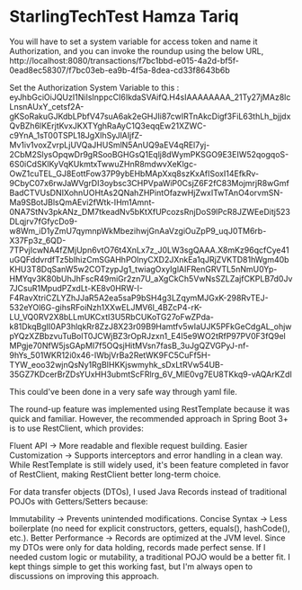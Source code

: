 # StarlingTechTest Hamza Tariq
You will have to set a system variable for access token and name it Authorization, and you can invoke the roundup using the below URL, http://localhost:8080/transactions/f7bc1bbd-e015-4a2d-bf5f-0ead8ec58307/f7bc03eb-ea9b-4f5a-8dea-cd33f8643b6b

Set the Authorization System Variable to this : eyJhbGciOiJQUzI1NiIsInppcCI6IkdaSVAifQ.H4sIAAAAAAAA_21Ty27jMAz8lcLnsnAUxY_cetsf2A-gKSoRakuGJKdbLPbfV47suA6ak2eGHJIi87cwIRTnAkcDigf3FiL63thLh_bjjdxQvBZh6lKErjtKvxJKXTYghRaAyC1Q3eqqEw21XZWC-c9YnA_1sT00TSPL18JgXIhSyJlAIjfZ-Mv1iv1voxZvrpLjUVQaJHUSmlN5AnUQ9aEV4qREl7yj-2CbM2SlysOpqwDr9gRSooBGHGsQ1Eqlj8dWymPKSGO9E3EIW52qogqoS-6S0iCdSKlKyVqKUkmtxTwwuZHnR8mdwvXeKlgc-OwZ1cuTEL_GJ8EottFow37P9ybEHbMApXxq8szKxAfISoxI14EfkRv-9CbyC07x6rwJaWVgrDI3oybsc3CHPVpaWiP0CsjZ6F2fC83MojmrjR8wGmfBadCTVUsDNIXohnUOHtAs2QNahZHPintOfazwHjZwxITwTAnO4orvmSN-Ma9SBotJBlsQmAEvi2fWtk-IHm1Amnt-0NA7StNv3pkANz_DM7tkeadNv5bKtXfUPcozsRnjDoS9lPcR8JZWEeDitj523DLqjrv7fGfycDo9-w8Wm_iD1yZmU7qymnpWkMbezihwjGnAaVzgiOuZpP9_uqJ0TM6rb-X37Fp3z_6QD-7TPvjIcwNA4fZMjUpn6vtO76t4XnLx7z_J0LW3sgQAAA.X8mKz96qcfCye41uGQFddvrdfTz5bIhizCmSGAHhPOlnyCXD2JXnkEa1qJRjZVKTD81hWgm40bKHU3T8DqSanW5w2COTzypJg1_twiagOxyIglAIFRenGRVTL5nNmU0Yp-HMYqv3K80bUhJhFscR49miGr2zn7U_aXgCkCh5VwNsSZLZajfCKPLB7d0Jv7JCsuR1MpudPZxdLt-KE8v0HRW-I-F4RavXtriCZLYZhJJaR5A2ea5saP9bSH4g3LZqymMJGxK-298RvTEJ-532eYOl6G-gihsRFoiNzh1XXwELJMV6l_4BZcP4-rK-LU_VQ0RV2X8bLLmUKCxtI3U5RbCUKoTG27oFwZPda-k81DkqBgII0AP3hlqkRr8ZzJ8X23r09B9Hamtfv5wIaUJK5PFkGeCdgAL_ohjwpYQzXZBbzvuTuBolT0JCWjBZ3rOpRJzxn1_E4I5e9WO2tRfP97PV0F3fQ9elMPgje70NfW5jsGApMI7f5OQsjHitMVsn7fasB_3uJgQZVGPyJ-nf-9hYs_501WKR12i0x46-IWbjVrBa2RetWK9FC5CuFf5H-TYW_eoo32wjnQsNy1RgBIHKKjswmyhk_sDxLtRVw54UB-35GZ7KDcerBrZDsYUxHH3ubmtScFRlrg_6V_MlE0vg7EU8TKkq9-vAQArKZdI

This could've been done in a very safe way through yaml file.


 The round-up feature was implemented using RestTemplate because it was quick and familiar. However, the recommended approach in Spring Boot 3+ is to use RestClient, which provides:
 
Fluent API → More readable and flexible request building.
Easier Customization → Supports interceptors and error handling in a clean way.
While RestTemplate is still widely used, it's been feature completed in favor of RestClient, making RestClient better long-term choice.

For data transfer objects (DTOs), I used Java Records instead of traditional POJOs with Getters/Setters because:

Immutability → Prevents unintended modifications.
Concise Syntax → Less boilerplate (no need for explicit constructors, getters, equals(), hashCode(), etc.).
Better Performance → Records are optimized at the JVM level.
Since my DTOs were only for data holding, records made perfect sense. If I needed custom logic or mutability, a traditional POJO would be a better fit.
I kept things simple to get this working fast, but I'm always open to discussions on improving this approach.




